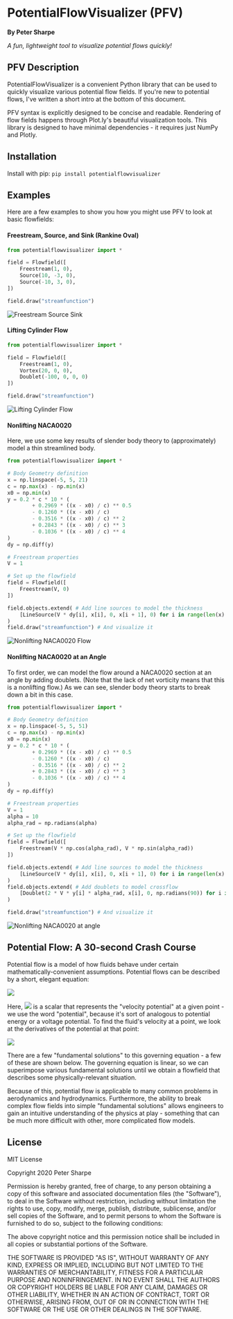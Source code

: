# PotentialFlowVisualizer (PFV)
**By Peter Sharpe**

*A fun, lightweight tool to visualize potential flows quickly!*

## PFV Description
PotentialFlowVisualizer is a convenient Python library that can be used to quickly visualize various potential flow fields. If you're new to potential flows, I've written a short intro at the bottom of this document.

PFV syntax is explicitly designed to be concise and readable. Rendering of flow fields happens through Plot.ly's beautiful visualization tools. This library is designed to have minimal dependencies - it requires just NumPy and Plotly. 

## Installation

Install with pip: `pip install potentialflowvisualizer`

## Examples

Here are a few examples to show you how you might use PFV to look at basic flowfields:

#### Freestream, Source, and Sink (Rankine Oval)
```python
from potentialflowvisualizer import *

field = Flowfield([
    Freestream(1, 0),
    Source(10, -3, 0),
    Source(-10, 3, 0),
])

field.draw("streamfunction")
```
![Freestream Source Sink](media/freestream_source_sink.png)

#### Lifting Cylinder Flow
```python
from potentialflowvisualizer import *

field = Flowfield([
    Freestream(1, 0),
    Vortex(20, 0, 0),
    Doublet(-100, 0, 0, 0)
])

field.draw("streamfunction")
```
![Lifting Cylinder Flow](media/lifting_cylinder_flow.png)

#### Nonlifting NACA0020
Here, we use some key results of slender body theory to (approximately) model a thin streamlined body.
```python
from potentialflowvisualizer import *

# Body Geometry definition
x = np.linspace(-5, 5, 21)
c = np.max(x) - np.min(x)
x0 = np.min(x)
y = 0.2 * c * 10 * (
        + 0.2969 * ((x - x0) / c) ** 0.5
        - 0.1260 * ((x - x0) / c)
        - 0.3516 * ((x - x0) / c) ** 2
        + 0.2843 * ((x - x0) / c) ** 3
        - 0.1036 * ((x - x0) / c) ** 4
)
dy = np.diff(y)

# Freestream properties
V = 1

# Set up the flowfield
field = Flowfield([
    Freestream(V, 0)
])

field.objects.extend( # Add line sources to model the thickness
    [LineSource(V * dy[i], x[i], 0, x[i + 1], 0) for i in range(len(x) - 1)]
)
field.draw("streamfunction") # And visualize it
```
![Nonlifting NACA0020 Flow](media/nonlifting_NACA0020.png)


#### Nonlifting NACA0020 at an Angle
To first order, we can model the flow around a NACA0020 section at an angle by adding doublets. (Note that the lack of net vorticity means that this is a nonlifting flow.) As we can see, slender body theory starts to break down a bit in this case.
```python
from potentialflowvisualizer import *

# Body Geometry definition
x = np.linspace(-5, 5, 51)
c = np.max(x) - np.min(x)
x0 = np.min(x)
y = 0.2 * c * 10 * (
        + 0.2969 * ((x - x0) / c) ** 0.5
        - 0.1260 * ((x - x0) / c)
        - 0.3516 * ((x - x0) / c) ** 2
        + 0.2843 * ((x - x0) / c) ** 3
        - 0.1036 * ((x - x0) / c) ** 4
)
dy = np.diff(y)

# Freestream properties
V = 1
alpha = 10
alpha_rad = np.radians(alpha)

# Set up the flowfield
field = Flowfield([
    Freestream(V * np.cos(alpha_rad), V * np.sin(alpha_rad))
])

field.objects.extend( # Add line sources to model the thickness
    [LineSource(V * dy[i], x[i], 0, x[i + 1], 0) for i in range(len(x) - 1)]
)
field.objects.extend( # Add doublets to model crossflow
    [Doublet(2 * V * y[i] * alpha_rad, x[i], 0, np.radians(90)) for i in range(len(x))]
)

field.draw("streamfunction") # And visualize it
```
![Nonlifting NACA0020 at angle](media/nonlifting_NACA0020_at_angle.png)

## Potential Flow: A 30-second Crash Course
Potential flow is a model of how fluids behave under certain mathematically-convenient assumptions. Potential flows can be described by a short, elegant equation:

<img src="https://render.githubusercontent.com/render/math?math=\nabla^2\phi=0">

Here, <img src="https://render.githubusercontent.com/render/math?math=\phi"> is a scalar that represents the "velocity potential" at a given point - we use the word "potential", because it's sort of analogous to potential energy or a voltage potential. To find the fluid's velocity at a point, we look at the derivatives of the potential at that point:

<img src="https://render.githubusercontent.com/render/math?math=\nabla\phi=\vec{V}">

There are a few "fundamental solutions" to this governing equation - a few of these are shown below. The governing equation is linear, so we can superimpose various fundamental solutions until we obtain a flowfield that describes some physically-relevant situation.

Because of this, potential flow is applicable to many common problems in aerodynamics and hydrodynamics. Furthermore, the ability to break complex flow fields into simple "fundamental solutions" allows engineers to gain an intuitive understanding of the physics at play - something that can be much more difficult with other, more complicated flow models.  

## License
MIT License

Copyright 2020 Peter Sharpe

Permission is hereby granted, free of charge, to any person obtaining a copy of this software and associated documentation files (the "Software"), to deal in the Software without restriction, including without limitation the rights to use, copy, modify, merge, publish, distribute, sublicense, and/or sell copies of the Software, and to permit persons to whom the Software is furnished to do so, subject to the following conditions:

The above copyright notice and this permission notice shall be included in all copies or substantial portions of the Software.

THE SOFTWARE IS PROVIDED "AS IS", WITHOUT WARRANTY OF ANY KIND, EXPRESS OR IMPLIED, INCLUDING BUT NOT LIMITED TO THE WARRANTIES OF MERCHANTABILITY, FITNESS FOR A PARTICULAR PURPOSE AND NONINFRINGEMENT. IN NO EVENT SHALL THE AUTHORS OR COPYRIGHT HOLDERS BE LIABLE FOR ANY CLAIM, DAMAGES OR OTHER LIABILITY, WHETHER IN AN ACTION OF CONTRACT, TORT OR OTHERWISE, ARISING FROM, OUT OF OR IN CONNECTION WITH THE SOFTWARE OR THE USE OR OTHER DEALINGS IN THE SOFTWARE.
